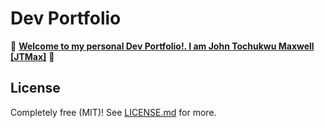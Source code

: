 # Dev Portfolio

🚀 **[Welcome to my personal Dev Portfolio!. I am John Tochukwu Maxwell [JTMax]](https://JTMax1.github.io)** 🚀

## License

Completely free (MIT)! See [LICENSE.md](LICENSE.md) for more.
